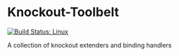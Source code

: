 Knockout-Toolbelt
=================
[![Build Status: Linux](https://secure.travis-ci.org/huochunpeng/knockout-toolbelt.png?branch=master)](http://travis-ci.org/huochunpeng/knockout-toolbelt)

A collection of knockout extenders and binding handlers